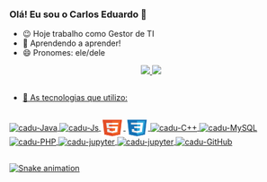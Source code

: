 ### Olá! Eu sou o Carlos Eduardo 👋  

- 😉 Hoje trabalho como Gestor de TI 
- 🌱 Aprendendo a aprender! 
- 😄 Pronomes: ele/dele

<div align="center">
  <a href="https://github.com/caduleite">
  <img height="180em" src="https://github-readme-stats.vercel.app/api?username=caduleite&show_icons=true&theme=tokyonight&include_all_commits=true&count_private=true"/>
  <img height="180em" src="https://github-readme-stats.vercel.app/api/top-langs/?username=caduleite&layout=compact&langs_count=10&theme=tokyonight"/>
</div>
  
  ##
  
  - 📌 As tecnologias que utilizo:
  
  <div style="display: inline_block"><br>
    <img align="center" alt="cadu-Java" height="30" width="40" src="https://cdn.jsdelivr.net/gh/devicons/devicon/icons/java/java-original-wordmark.svg">
    <img align="center" alt="cadu-Js" height="30" width="40" src="https://cdn.jsdelivr.net/gh/devicons/devicon/icons/javascript/javascript-original.svg">
    <img align="center" alt="cadu-HTML" height="30" width="40" src="https://raw.githubusercontent.com/devicons/devicon/master/icons/html5/html5-original.svg">
    <img align="center" alt="cadu-CSS" height="30" width="40" src="https://raw.githubusercontent.com/devicons/devicon/master/icons/css3/css3-original.svg">
    <img align="center" alt="cadu-C++" height="30" width="40" src="https://cdn.jsdelivr.net/gh/devicons/devicon/icons/cplusplus/cplusplus-original.svg">
    <img align="center" alt="cadu-MySQL" height="30" width="40" src="https://cdn.jsdelivr.net/gh/devicons/devicon/icons/mysql/mysql-original-wordmark.svg"">
    <img align="center" alt="cadu-PHP" height="30" width="40" src="https://cdn.jsdelivr.net/gh/devicons/devicon/icons/php/php-original.svg">
    <img align="center" alt="cadu-jupyter" height="30" width="40" src="https://cdn.jsdelivr.net/gh/devicons/devicon/icons/jupyter/jupyter-original-wordmark.svg">
    <img align="center" alt="cadu-jupyter" height="30" width="40" src="https://cdn.jsdelivr.net/gh/devicons/devicon/icons/trello/trello-plain-wordmark.svg">
    <img align="center" alt="cadu-GitHub" height="30" width="40" src="https://cdn.jsdelivr.net/gh/devicons/devicon/icons/github/github-original.svg">
   
  ##
 
<div>  
  
   ![Snake animation](https://github.com/caduleite/caduleite/blob/output/github-contribution-grid-snake.svg)
</div>
